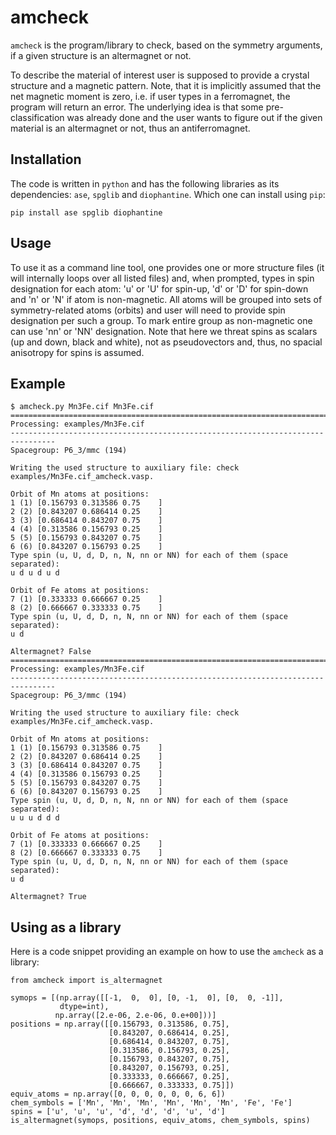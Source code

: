 # amcheck
`amcheck` is the program/library to check, based on the symmetry arguments,
if a given structure is an altermagnet or not.

To describe the material of interest user is supposed to provide a crystal
structure and a magnetic pattern.
Note, that it is implicitly assumed that the net magnetic moment is
zero, i.e. if user types in a ferromagnet, the program will return
an error.
The underlying idea is that some pre-classification was already done
and the user wants to figure out if the given material is an altermagnet or not,
thus an antiferromagnet.

## Installation
The code is written in `python` and has the following libraries as its 
dependencies: `ase`, `spglib` and `diophantine`.
Which one can install using `pip`:
```
pip install ase spglib diophantine
```

## Usage
To use it as a command line tool, one provides one or more structure files
(it will internally loops over all listed files) and, when prompted,
types in spin designation for each atom: 'u' or 'U' for spin-up, 'd' or 'D'
for spin-down and 'n' or 'N' if atom is non-magnetic.
All atoms will be grouped into sets of symmetry-related atoms (orbits) and user
will need to provide spin designation per such a group.
To mark entire group as non-magnetic one can use 'nn' or 'NN' designation.
Note that here we threat spins as scalars (up and down, black and white),
not as pseudovectors and, thus, no spacial anisotropy for spins is assumed.

## Example
```
$ amcheck.py Mn3Fe.cif Mn3Fe.cif
================================================================================
Processing: examples/Mn3Fe.cif
--------------------------------------------------------------------------------
Spacegroup: P6_3/mmc (194)

Writing the used structure to auxiliary file: check examples/Mn3Fe.cif_amcheck.vasp.

Orbit of Mn atoms at positions:
1 (1) [0.156793 0.313586 0.75    ]
2 (2) [0.843207 0.686414 0.25    ]
3 (3) [0.686414 0.843207 0.75    ]
4 (4) [0.313586 0.156793 0.25    ]
5 (5) [0.156793 0.843207 0.75    ]
6 (6) [0.843207 0.156793 0.25    ]
Type spin (u, U, d, D, n, N, nn or NN) for each of them (space separated):
u d u d u d

Orbit of Fe atoms at positions:
7 (1) [0.333333 0.666667 0.25    ]
8 (2) [0.666667 0.333333 0.75    ]
Type spin (u, U, d, D, n, N, nn or NN) for each of them (space separated):
u d

Altermagnet? False
================================================================================
Processing: examples/Mn3Fe.cif
--------------------------------------------------------------------------------
Spacegroup: P6_3/mmc (194)

Writing the used structure to auxiliary file: check examples/Mn3Fe.cif_amcheck.vasp.

Orbit of Mn atoms at positions:
1 (1) [0.156793 0.313586 0.75    ]
2 (2) [0.843207 0.686414 0.25    ]
3 (3) [0.686414 0.843207 0.75    ]
4 (4) [0.313586 0.156793 0.25    ]
5 (5) [0.156793 0.843207 0.75    ]
6 (6) [0.843207 0.156793 0.25    ]
Type spin (u, U, d, D, n, N, nn or NN) for each of them (space separated):
u u u d d d

Orbit of Fe atoms at positions:
7 (1) [0.333333 0.666667 0.25    ]
8 (2) [0.666667 0.333333 0.75    ]
Type spin (u, U, d, D, n, N, nn or NN) for each of them (space separated):
u d

Altermagnet? True
```

## Using as a library
Here is a code snippet providing an example on how to use the `amcheck` as a
library:
```
from amcheck import is_altermagnet

symops = [(np.array([[-1,  0,  0], [0, -1,  0], [0,  0, -1]],
           dtype=int),
          np.array([2.e-06, 2.e-06, 0.e+00]))]
positions = np.array([[0.156793, 0.313586, 0.75],
                      [0.843207, 0.686414, 0.25],
                      [0.686414, 0.843207, 0.75],
                      [0.313586, 0.156793, 0.25],
                      [0.156793, 0.843207, 0.75],
                      [0.843207, 0.156793, 0.25],
                      [0.333333, 0.666667, 0.25],
                      [0.666667, 0.333333, 0.75]])
equiv_atoms = np.array([0, 0, 0, 0, 0, 0, 6, 6])
chem_symbols = ['Mn', 'Mn', 'Mn', 'Mn', 'Mn', 'Mn', 'Fe', 'Fe']
spins = ['u', 'u', 'u', 'd', 'd', 'd', 'u', 'd']
is_altermagnet(symops, positions, equiv_atoms, chem_symbols, spins)
```
